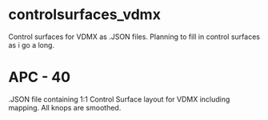 # controlsurfaces_vdmx
Control surfaces for VDMX as .JSON files.
Planning to fill in control surfaces as i go a long.


# APC - 40
.JSON file containing 1:1 Control Surface layout for VDMX including mapping.
All knops are smoothed.
